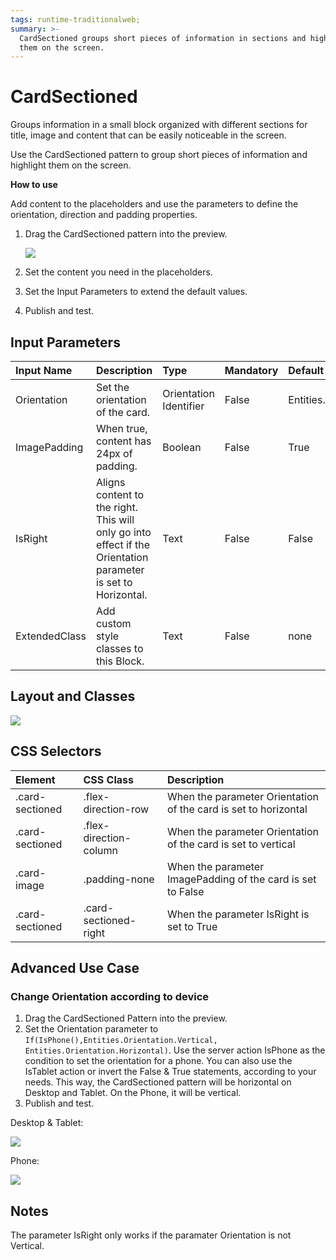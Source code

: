 ```yaml
---
tags: runtime-traditionalweb;
summary: >-
  CardSectioned groups short pieces of information in sections and highlights
  them on the screen.
---
```


# CardSectioned

Groups information in a small block organized with different sections for title, image and content that can be easily noticeable in the screen.

Use the CardSectioned pattern to group short pieces of information and highlight them on the screen.

**How to use**

Add content to the placeholders and use the parameters to define the orientation, direction and padding properties.

1. Drag the CardSectioned pattern into the preview.

   ![](https://github.com/danielmarquespt/docs-product/tree/e7ea3f444d5129dab245c69ab72ae091554bc4fb/src/develop/ui/patterns/web/content/images/cardsectioned-image-1.png?width=600)

2. Set the content you need in the placeholders.
3. Set the Input Parameters to extend the default values.
4. Publish and test.

## Input Parameters

| **Input Name** | **Description** | **Type** | **Mandatory** | **Default Value** |
| :--- | :--- | :--- | :--- | :--- |
| Orientation | Set the orientation of the card. | Orientation Identifier | False | Entities.Orientation.Vertical |
| ImagePadding | When true, content has 24px of padding. | Boolean | False | True |
| IsRight | Aligns content to the right. This will only go into effect if the Orientation parameter is set to Horizontal. | Text | False | False |
| ExtendedClass | Add custom style classes to this Block. | Text | False | none |

## Layout and Classes

![](https://github.com/danielmarquespt/docs-product/tree/e7ea3f444d5129dab245c69ab72ae091554bc4fb/src/develop/ui/patterns/web/content/images/cardsectioned-image-2.png%3E)

## CSS Selectors

| **Element** | **CSS Class** | **Description** |
| :--- | :--- | :--- |
| .card-sectioned | .flex-direction-row | When the parameter Orientation of the card is set to horizontal |
| .card-sectioned | .flex-direction-column | When the parameter Orientation of the card is set to vertical |
| .card-image | .padding-none | When the parameter ImagePadding of the card is set to False |
| .card-sectioned | .card-sectioned-right | When the parameter IsRight is set to True |

## Advanced Use Case

### Change Orientation according to device

1. Drag the CardSectioned Pattern into the preview.
2. Set the Orientation parameter to `If(IsPhone(),Entities.Orientation.Vertical, Entities.Orientation.Horizontal)`. Use the server action IsPhone as the condition to set the orientation for a phone. You can also use the IsTablet action or invert the False & True statements, according to your needs. This way, the CardSectioned pattern will be horizontal on Desktop and Tablet. On the Phone, it will be vertical.
3. Publish and test.

Desktop & Tablet:

![](https://github.com/danielmarquespt/docs-product/tree/e7ea3f444d5129dab245c69ab72ae091554bc4fb/src/develop/ui/patterns/web/content/images/cardsectioned-image-3.png%3E)

Phone:

![](https://github.com/danielmarquespt/docs-product/tree/e7ea3f444d5129dab245c69ab72ae091554bc4fb/src/develop/ui/patterns/web/content/images/cardsectioned-image-4.png%3E)

## Notes

The parameter IsRight only works if the paramater Orientation is not Vertical.

